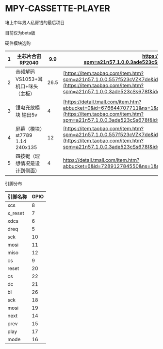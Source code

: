 # MPY-CASSETTE-PLAYER

堵上中年男人私房钱的最后项目

目前仅为beta版

硬件模块选购

| 1    | 主芯片合宙RP2040                   | 9.9  | https://item.taobao.com/item.htm?spm=a21n57.1.0.0.3ade523cSs678f&id=732690270351&ns=1&abbucket=6#detail |
| ---- | ---------------------------------- | ---- | ------------------------------------------------------------ |
| 2    | 音频解码VS1053+耳机口+咪头（主板） | 26.5 | [https://item.taobao.com/item.htm?spm=a21n57.1.0.0.557f523cVZK7de&id=734405324623&ns=1&abbucket=6#detail](https://item.taobao.com/item.htm?spm=a21n57.1.0.0.3ade523cSs678f&id=614439239772&ns=1&abbucket=6#detail) |
| 3    | 锂电充放模块 输出5v                | 4    | [https://detail.tmall.com/item.htm?abbucket=0&id=676644707711&ns=1&spm=a21n57.1.0.0.69cf523cG91SIy&skuId=5029890950425](https://item.taobao.com/item.htm?spm=a21n57.1.0.0.3ade523cSs678f&id=681466242060&ns=1&abbucket=6#detail) |
| 4    | 屏幕（模块）st7789 1.14 240x135    | 12   | [https://item.taobao.com/item.htm?spm=a21n57.1.0.0.557f523cVZK7de&id=719186035447&ns=1&abbucket=6#detail](https://item.taobao.com/item.htm?spm=a21n57.1.0.0.3ade523cSs678f&id=669510720856&ns=1&abbucket=6#detail) |
| 5    | 四按键（理想情况是设计到侧面）     | 4    | https://detail.tmall.com/item.htm?abbucket=6&id=728912784550&ns=1&spm=a21n57.1.0.0.3ade523cSs678f&skuId=5056891289142 |

引脚分布

| 引脚名称 | GPIO |
| -------- | ---- |
| xcs      | 8    |
| x_reset  | 7    |
| xdcs     | 6    |
| dreq     | 5    |
| sck      | 10   |
| mosi     | 11   |
| miso     | 12   |
| cs       | 9    |
| reset    | 20   |
| cs       | 22   |
| dc       | 21   |
| bl       | 26   |
| sck      | 18   |
| mosi     | 19   |
| next     | 14   |
| prev     | 15   |
| play     | 17   |
| mode     | 16   |